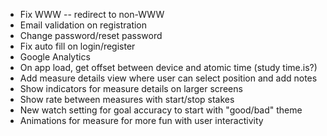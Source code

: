 - Fix WWW -- redirect to non-WWW
- Email validation on registration
- Change password/reset password
- Fix auto fill on login/register
- Google Analytics
- On app load, get offset between device and atomic time (study time.is?)
- Add measure details view where user can select position and add notes
- Show indicators for measure details on larger screens
- Show rate between measures with start/stop stakes
- New watch setting for goal accuracy to start with "good/bad" theme
- Animations for measure for more fun with user interactivity
